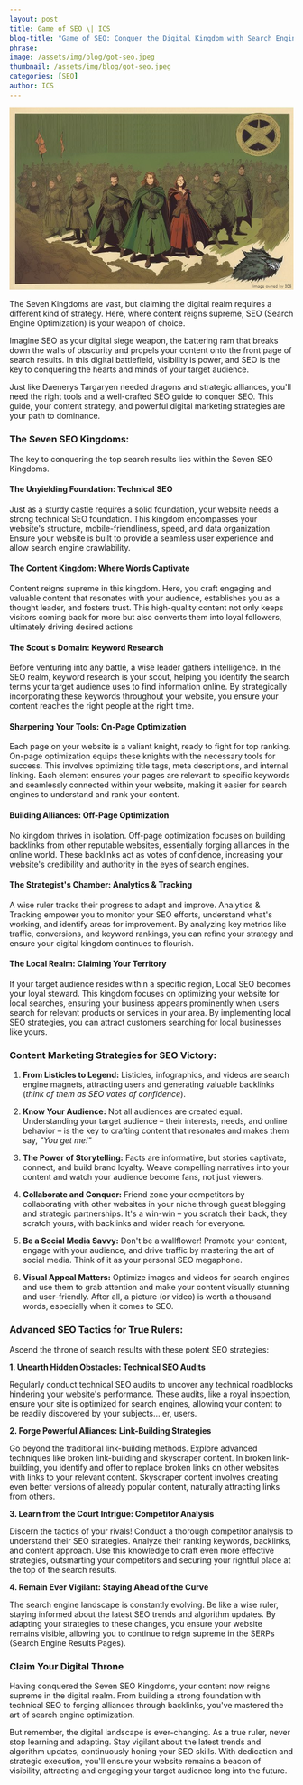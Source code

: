 ```yaml
---
layout: post
title: Game of SEO \| ICS
blog-title: "Game of SEO: Conquer the Digital Kingdom with Search Engine Optimization"
phrase: 
image: /assets/img/blog/got-seo.jpeg
thumbnail: /assets/img/blog/got-seo.jpeg    
categories: [SEO]
author: ICS
---
```

<script>
    window.addEventListener("scroll", reveal);
    function reveal() {
        var reveals = document.querySelectorAll(".appear");
        for (var i = 0; i < reveals.length; i++) {
            var windowHeight = window.innerHeight;
            var elementTop = reveals[i].getBoundingClientRect().top;
            var elementVisible = 250;
            if (elementTop < windowHeight - elementVisible) {
            reveals[i].classList.add("active");
            } else {
            reveals[i].classList.remove("active");
            }
        }
    }
</script>
<img src="/assets/img/blog/got-seo.jpeg">

The Seven Kingdoms are vast, but claiming the digital realm requires a different kind of strategy. Here, where content reigns supreme, SEO (Search Engine Optimization) is your weapon of choice.

Imagine SEO as your digital siege weapon, the battering ram that breaks down the walls of obscurity and propels your content onto the front page of search results. In this digital battlefield, visibility is power, and SEO is the key to conquering the hearts and minds of your target audience.

Just like Daenerys Targaryen needed dragons and strategic alliances, you'll need the right tools and a well-crafted SEO guide to conquer SEO. This guide, your content strategy, and powerful digital marketing strategies are your path to dominance.

### The Seven SEO Kingdoms:
The key to conquering the top search results lies within the Seven SEO Kingdoms. 

#### The Unyielding Foundation: Technical SEO

Just as a sturdy castle requires a solid foundation, your website needs a strong technical SEO foundation. This kingdom encompasses your website's structure, mobile-friendliness, speed, and data organization. Ensure your website is built to provide a seamless user experience and allow search engine crawlability. 

#### The Content Kingdom: Where Words Captivate

Content reigns supreme in this kingdom. Here, you craft engaging and valuable content that resonates with your audience, establishes you as a thought leader, and fosters trust. This high-quality content not only keeps visitors coming back for more but also converts them into loyal followers, ultimately driving desired actions


#### The Scout's Domain: Keyword Research

Before venturing into any battle, a wise leader gathers intelligence. In the SEO realm, keyword research is your scout, helping you identify the search terms your target audience uses to find information online. By strategically incorporating these keywords throughout your website, you ensure your content reaches the right people at the right time.

#### Sharpening Your Tools: On-Page Optimization

Each page on your website is a valiant knight, ready to fight for top ranking. On-page optimization equips these knights with the necessary tools for success. This involves optimizing title tags, meta descriptions, and internal linking. Each element ensures your pages are relevant to specific keywords and seamlessly connected within your website, making it easier for search engines to understand and rank your content.

#### Building Alliances: Off-Page Optimization

No kingdom thrives in isolation. Off-page optimization focuses on building backlinks from other reputable websites, essentially forging alliances in the online world. These backlinks act as votes of confidence, increasing your website's credibility and authority in the eyes of search engines.

#### The Strategist's Chamber: Analytics & Tracking

A wise ruler tracks their progress to adapt and improve. Analytics & Tracking empower you to monitor your SEO efforts, understand what's working, and identify areas for improvement. By analyzing key metrics like traffic, conversions, and keyword rankings, you can refine your strategy and ensure your digital kingdom continues to flourish.

#### The Local Realm: Claiming Your Territory

If your target audience resides within a specific region, Local SEO becomes your loyal steward. This kingdom focuses on optimizing your website for local searches, ensuring your business appears prominently when users search for relevant products or services in your area. By implementing local SEO strategies, you can attract customers searching for local businesses like yours.

### Content Marketing Strategies for SEO Victory:

1. **From Listicles to Legend:** Listicles, infographics, and videos are search engine magnets, attracting users and generating valuable backlinks (*think of them as SEO votes of confidence*).

2. **Know Your Audience:** Not all audiences are created equal. Understanding your target audience – their interests, needs, and online behavior – is the key to crafting content that resonates and makes them say, *"You get me!"*

3. **The Power of Storytelling:** Facts are informative, but stories captivate, connect, and build brand loyalty. Weave compelling narratives into your content and watch your audience become fans, not just viewers.

4. **Collaborate and Conquer:** Friend zone your competitors by collaborating with other websites in your niche through guest blogging and strategic partnerships. It's a win-win – you scratch their back, they scratch yours, with backlinks and wider reach for everyone.

5. **Be a Social Media Savvy:** Don't be a wallflower! Promote your content, engage with your audience, and drive traffic by mastering the art of social media. Think of it as your personal SEO megaphone.

6. **Visual Appeal Matters:** Optimize images and videos for search engines and use them to grab attention and make your content visually stunning and user-friendly. After all, a picture (or video) is worth a thousand words, especially when it comes to SEO.


### Advanced SEO Tactics for True Rulers:
Ascend the throne of search results with these potent SEO strategies:

**1. Unearth Hidden Obstacles: Technical SEO Audits**

Regularly conduct technical SEO audits to uncover any technical roadblocks hindering your website's performance. These audits, like a royal inspection, ensure your site is optimized for search engines, allowing your content to be readily discovered by your subjects... er, users.

**2. Forge Powerful Alliances: Link-Building Strategies**

Go beyond the traditional link-building methods. Explore advanced techniques like broken link-building and skyscraper content. In broken link-building, you identify and offer to replace broken links on other websites with links to your relevant content. Skyscraper content involves creating even better versions of already popular content, naturally attracting links from others.

**3. Learn from the Court Intrigue: Competitor Analysis**

Discern the tactics of your rivals! Conduct a thorough competitor analysis to understand their SEO strategies. Analyze their ranking keywords, backlinks, and content approach. Use this knowledge to craft even more effective strategies, outsmarting your competitors and securing your rightful place at the top of the search results.

**4. Remain Ever Vigilant: Staying Ahead of the Curve**

The search engine landscape is constantly evolving. Be like a wise ruler, staying informed about the latest SEO trends and algorithm updates. By adapting your strategies to these changes, you ensure your website remains visible, allowing you to continue to reign supreme in the SERPs (Search Engine Results Pages).

### Claim Your Digital Throne

Having conquered the Seven SEO Kingdoms, your content now reigns supreme in the digital realm. From building a strong foundation with technical SEO to forging alliances through backlinks, you've mastered the art of search engine optimization. 

But remember, the digital landscape is ever-changing. As a true ruler, never stop learning and adapting. Stay vigilant about the latest trends and algorithm updates, continuously honing your SEO skills. With dedication and strategic execution, you'll ensure your website remains a beacon of visibility, attracting and engaging your target audience long into the future. 
